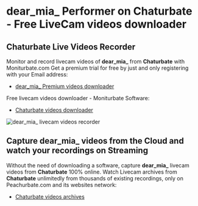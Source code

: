 # dear_mia_ Performer on Chaturbate - Free LiveCam videos downloader

## Chaturbate Live Videos Recorder

Monitor and record livecam videos of **dear_mia_** from **Chaturbate** with Moniturbate.com
Get a premium trial for free by just and only registering with your Email address:
* [dear_mia_ Premium videos downloader](https://moniturbate.com/request-demo-licence-key.html)

Free livecam videos downloader - Moniturbate Software:
* [Chaturbate videos downloader](https://moniturbate.com/moniturbate-download-software.html)

![dear_mia_ livecam videos recorder](https://peachurnet.com/templates/moniturbate-software.png)


## Capture dear_mia_ videos from the Cloud and watch your recordings on Streaming

Without the need of downloading a software, capture **dear_mia_** livecam videos from **Chaturbate** 100% online.
Watch Livecam archives from **Chaturbate** unlimitedly from thousands of existing recordings, only on Peachurbate.com and its websites network:
* [Chaturbate videos archives](https://peachurnet.com/)